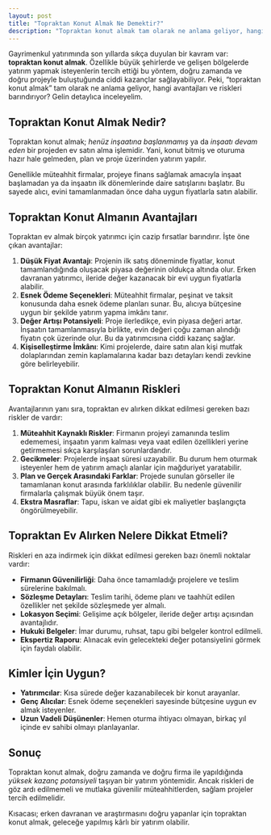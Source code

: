 ```yaml
---
layout: post
title: "Topraktan Konut Almak Ne Demektir?"
description: "Topraktan konut almak tam olarak ne anlama geliyor, hangi avantajları ve riskleri barındırıyor?"
---
```


Gayrimenkul yatırımında son yıllarda sıkça duyulan bir kavram var: **topraktan konut almak**. Özellikle büyük şehirlerde ve gelişen bölgelerde yatırım yapmak isteyenlerin tercih ettiği bu yöntem, doğru zamanda ve doğru projeyle buluştuğunda ciddi kazançlar sağlayabiliyor. Peki, “topraktan konut almak” tam olarak ne anlama geliyor, hangi avantajları ve riskleri barındırıyor? Gelin detaylıca inceleyelim.

## Topraktan Konut Almak Nedir?

Topraktan konut almak; *henüz inşaatına başlanmamış* ya da *inşaatı devam eden* bir projeden ev satın alma işlemidir. Yani, konut bitmiş ve oturuma hazır hale gelmeden, plan ve proje üzerinden yatırım yapılır.

Genellikle müteahhit firmalar, projeye finans sağlamak amacıyla inşaat başlamadan ya da inşaatın ilk dönemlerinde daire satışlarını başlatır. Bu sayede alıcı, evini tamamlanmadan önce daha uygun fiyatlarla satın alabilir.

## Topraktan Konut Almanın Avantajları

Topraktan ev almak birçok yatırımcı için cazip fırsatlar barındırır. İşte öne çıkan avantajlar:

1. **Düşük Fiyat Avantajı**: Projenin ilk satış döneminde fiyatlar, konut tamamlandığında oluşacak piyasa değerinin oldukça altında olur. Erken davranan yatırımcı, ileride değer kazanacak bir evi uygun fiyatlarla alabilir.
2. **Esnek Ödeme Seçenekleri**: Müteahhit firmalar, peşinat ve taksit konusunda daha esnek ödeme planları sunar. Bu, alıcıya bütçesine uygun bir şekilde yatırım yapma imkânı tanır.
3. **Değer Artışı Potansiyeli**: Proje ilerledikçe, evin piyasa değeri artar. İnşaatın tamamlanmasıyla birlikte, evin değeri çoğu zaman alındığı fiyatın çok üzerinde olur. Bu da yatırımcısına ciddi kazanç sağlar.
4. **Kişiselleştirme İmkânı**: Kimi projelerde, daire satın alan kişi mutfak dolaplarından zemin kaplamalarına kadar bazı detayları kendi zevkine göre belirleyebilir.

## Topraktan Konut Almanın Riskleri

Avantajlarının yanı sıra, topraktan ev alırken dikkat edilmesi gereken bazı riskler de vardır:

1. **Müteahhit Kaynaklı Riskler**: Firmanın projeyi zamanında teslim edememesi, inşaatın yarım kalması veya vaat edilen özellikleri yerine getirmemesi sıkça karşılaşılan sorunlardandır.
2. **Gecikmeler**: Projelerde inşaat süresi uzayabilir. Bu durum hem oturmak isteyenler hem de yatırım amaçlı alanlar için mağduriyet yaratabilir.
3. **Plan ve Gerçek Arasındaki Farklar**: Projede sunulan görseller ile tamamlanan konut arasında farklılıklar olabilir. Bu nedenle güvenilir firmalarla çalışmak büyük önem taşır.
4. **Ekstra Masraflar**: Tapu, iskan ve aidat gibi ek maliyetler başlangıçta öngörülmeyebilir.

## Topraktan Ev Alırken Nelere Dikkat Etmeli?

Riskleri en aza indirmek için dikkat edilmesi gereken bazı önemli noktalar vardır:

- **Firmanın Güvenilirliği**: Daha önce tamamladığı projelere ve teslim sürelerine bakılmalı.
- **Sözleşme Detayları**: Teslim tarihi, ödeme planı ve taahhüt edilen özellikler net şekilde sözleşmede yer almalı.
- **Lokasyon Seçimi**: Gelişime açık bölgeler, ileride değer artışı açısından avantajlıdır.
- **Hukuki Belgeler**: İmar durumu, ruhsat, tapu gibi belgeler kontrol edilmeli.
- **Ekspertiz Raporu**: Alınacak evin gelecekteki değer potansiyelini görmek için faydalı olabilir.

## Kimler İçin Uygun?

- **Yatırımcılar**: Kısa sürede değer kazanabilecek bir konut arayanlar.
- **Genç Alıcılar**: Esnek ödeme seçenekleri sayesinde bütçesine uygun ev almak isteyenler.
- **Uzun Vadeli Düşünenler**: Hemen oturma ihtiyacı olmayan, birkaç yıl içinde ev sahibi olmayı planlayanlar.

## Sonuç

Topraktan konut almak, doğru zamanda ve doğru firma ile yapıldığında *yüksek kazanç potansiyeli* taşıyan bir yatırım yöntemidir. Ancak riskleri de göz ardı edilmemeli ve mutlaka güvenilir müteahhitlerden, sağlam projeler tercih edilmelidir.

Kısacası; erken davranan ve araştırmasını doğru yapanlar için topraktan konut almak, geleceğe yapılmış kârlı bir yatırım olabilir.
